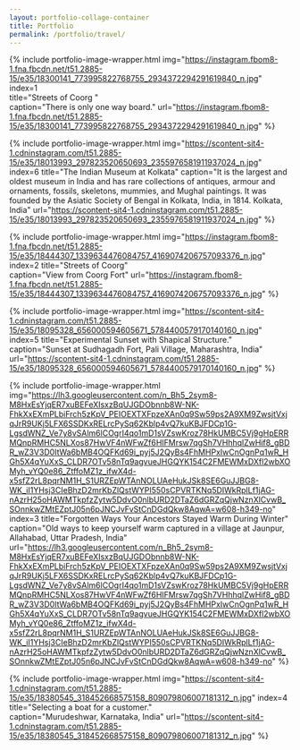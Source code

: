 ```yaml
---
layout: portfolio-collage-container
title: Portfolio
permalink: /portfolio/travel/
---
```


{% include portfolio-image-wrapper.html 
		img="https://instagram.fbom8-1.fna.fbcdn.net/t51.2885-15/e35/18300141_773995822768755_2934372294291619840_n.jpg"	
            index=1		
            title="Streets of Coorg "            
            caption="There is only one way board." 
            url="https://instagram.fbom8-1.fna.fbcdn.net/t51.2885-15/e35/18300141_773995822768755_2934372294291619840_n.jpg" %}



{% include portfolio-image-wrapper.html 
            img="https://scontent-sit4-1.cdninstagram.com/t51.2885-15/e35/18013993_297823520650693_2355976581911937024_n.jpg"
            index=6
            title="The Indian Museum at Kolkata"
            caption="It is the largest and oldest museum in India and has rare collections of antiques, armour and ornaments, fossils, skeletons, mummies, and Mughal paintings. It was founded by the Asiatic Society of Bengal in Kolkata, India, in 1814. Kolkata, India" 
            url="https://scontent-sit4-1.cdninstagram.com/t51.2885-15/e35/18013993_297823520650693_2355976581911937024_n.jpg" %}
            
{% include portfolio-image-wrapper.html 
		img="https://instagram.fbom8-1.fna.fbcdn.net/t51.2885-15/e35/18444307_1339634476084757_4169074206757093376_n.jpg"
            index=2
            title="Streets of Coorg"            
            caption="View from Coorg Fort" 
			url="https://instagram.fbom8-1.fna.fbcdn.net/t51.2885-15/e35/18444307_1339634476084757_4169074206757093376_n.jpg" %}


{% include portfolio-image-wrapper.html 
            img="https://scontent-sit4-1.cdninstagram.com/t51.2885-15/e35/18095328_656000594605671_5784400579170140160_n.jpg"
            index=5
            title="Experimental Sunset with Shapical Structure."
            caption="Sunset at Sudhagadh Fort, Pali Village, Maharashtra, India" 
            url="https://scontent-sit4-1.cdninstagram.com/t51.2885-15/e35/18095328_656000594605671_5784400579170140160_n.jpg" %}

{% include portfolio-image-wrapper.html 
            img="https://lh3.googleusercontent.com/n_Bh5_2sym8-M8HxEsYjqER7xuBEFeXIsxzBqUJGDObnnb8W-NK-FhkXxEXmPLbiFrch5zKpV_PEIOEXTXFpzeXAn0q9Sw59ps2A9XM9ZwsjtVxjqJrR9UKj5LFX6SSDKxRELrcPySq62Kblp4vQ7kuKBJFDCp1G-LgsdWNZ_Ve7y8vSAlm6lCOgrI4qo1mD1sVZswKroz78HkUMBC5Vj9gHpERRMQnpRMHC5NLXos87HwVF4nWFwZf6HIFMrsw7qgSh7VHhhqlZwHif8_gBDR_wZ3V3D0ItWa6bMB4OQFKd69i_pyj5J2QyBs4FhMHPxIwCnOgnPq1wR_HGh5X4qYuXxS_CLDR7OTv58nTq9agvueJHGQYK154C2FMEWMxDXfl2wbXOMyh_vYQ0e86_ZtffoMZ1z_ifwX4d-x5sfZ2rL8pqrNM1H_S1URZEpWTAnNOLUAeHukJSk8SE6GuJJBG8-WK_iI1YHsj3CIeBhzD2mrKbZlQstWYPI550sCPVRTKNq5DIWkRplLf1jAG-nAzrH25oHAWMTkpfzZytw5DdvO0nlbURD2DTaZ6dGRZqQjwNznXlCvwB_SOnnkwZMtEZptJ05n6pJNCJvFvStCnDGdQkw8AqwA=w608-h349-no"
            index=3
            title="Forgotten Ways Your Ancestors Stayed Warm During Winter"
            caption="Old ways to keep yourself warm captured in a village at Jaunpur, Allahabad, Uttar Pradesh, India"
            url="https://lh3.googleusercontent.com/n_Bh5_2sym8-M8HxEsYjqER7xuBEFeXIsxzBqUJGDObnnb8W-NK-FhkXxEXmPLbiFrch5zKpV_PEIOEXTXFpzeXAn0q9Sw59ps2A9XM9ZwsjtVxjqJrR9UKj5LFX6SSDKxRELrcPySq62Kblp4vQ7kuKBJFDCp1G-LgsdWNZ_Ve7y8vSAlm6lCOgrI4qo1mD1sVZswKroz78HkUMBC5Vj9gHpERRMQnpRMHC5NLXos87HwVF4nWFwZf6HIFMrsw7qgSh7VHhhqlZwHif8_gBDR_wZ3V3D0ItWa6bMB4OQFKd69i_pyj5J2QyBs4FhMHPxIwCnOgnPq1wR_HGh5X4qYuXxS_CLDR7OTv58nTq9agvueJHGQYK154C2FMEWMxDXfl2wbXOMyh_vYQ0e86_ZtffoMZ1z_ifwX4d-x5sfZ2rL8pqrNM1H_S1URZEpWTAnNOLUAeHukJSk8SE6GuJJBG8-WK_iI1YHsj3CIeBhzD2mrKbZlQstWYPI550sCPVRTKNq5DIWkRplLf1jAG-nAzrH25oHAWMTkpfzZytw5DdvO0nlbURD2DTaZ6dGRZqQjwNznXlCvwB_SOnnkwZMtEZptJ05n6pJNCJvFvStCnDGdQkw8AqwA=w608-h349-no" %}


{% include portfolio-image-wrapper.html 
            img="https://scontent-sit4-1.cdninstagram.com/t51.2885-15/e35/18380545_318452668575158_809079806007181312_n.jpg"
            index=4
            title="Selecting a boat for a customer."            
            caption="Murudeshwar, Karnataka, India" 
            url="https://scontent-sit4-1.cdninstagram.com/t51.2885-15/e35/18380545_318452668575158_809079806007181312_n.jpg" %}
